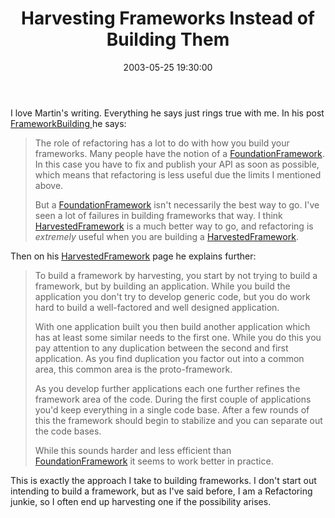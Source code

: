 ﻿---
layout: post
title: "Harvesting Frameworks Instead of Building Them"
comments: false
date: 2003-05-25 19:30:00
categories:
 - Technology
subtext-id: da71e39d-6e7f-4b02-a185-42b5527cc131
alias: /blog/Harvesting-Frameworks-Instead-of-Building-Them.aspx
---


I love Martin's writing. Everything he says just rings true with me. In his post [FrameworkBuilding ](http://martinfowler.com/bliki/FrameworkBuilding.html)he says:

> The role of refactoring has a lot to do with how you build your frameworks. Many people have the notion of a [FoundationFramework](http://martinfowler.com/bliki/FoundationFramework.html). In this case you have to fix and publish your API as soon as possible, which means that refactoring is less useful due the limits I mentioned above.
> 
> But a [FoundationFramework](http://martinfowler.com/bliki/FoundationFramework.html) isn't necessarily the best way to go. I've seen a lot of failures in building frameworks that way. I think [HarvestedFramework](http://martinfowler.com/bliki/HarvestedFramework.html) is a much better way to go, and refactoring is _extremely_ useful when you are building a [HarvestedFramework](http://martinfowler.com/bliki/HarvestedFramework.html).

Then on his [HarvestedFramework](http://martinfowler.com/bliki/HarvestedFramework.html) page he explains further:

> To build a framework by harvesting, you start by not trying to build a framework, but by building an application. While you build the application you don't try to develop generic code, but you do work hard to build a well-factored and well designed application.
> 
> With one application built you then build another application which has at least some similar needs to the first one. While you do this you pay attention to any duplication between the second and first application. As you find duplication you factor out into a common area, this common area is the proto-framework.
> 
> As you develop further applications each one further refines the framework area of the code. During the first couple of applications you'd keep everything in a single code base. After a few rounds of this the framework should begin to stabilize and you can separate out the code bases.
> 
> While this sounds harder and less efficient than [FoundationFramework](http://martinfowler.com/bliki/FoundationFramework.html) it seems to work better in practice.

This is exactly the approach I take to building frameworks. I don't start out intending to build a framework, but as I've said before, I am a Refactoring junkie, so I often end up harvesting one if the possibility arises.

